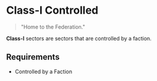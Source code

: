 # Class-I Controlled

> "Home to the Federation."

**Class-I** sectors are sectors that are controlled by a faction.

## Requirements

- Controlled by a Faction
